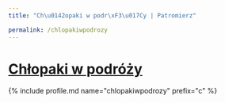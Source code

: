 ```yaml
---
title: "Ch\u0142opaki w podr\xF3\u017Cy | Patromierz"

permalink: /chlopakiwpodrozy
---
```


# [Chłopaki w podróży](https://patronite.pl/chlopakiwpodrozy)

{% include profile.md name="chlopakiwpodrozy" prefix="c" %}
